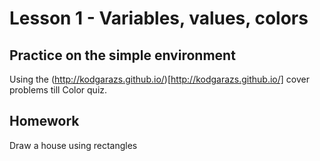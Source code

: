 # Lesson 1 - Variables, values, colors

## Practice on the simple environment
Using the (http://kodgarazs.github.io/)[http://kodgarazs.github.io/] cover problems till Color quiz.

## Homework
Draw a house using rectangles
